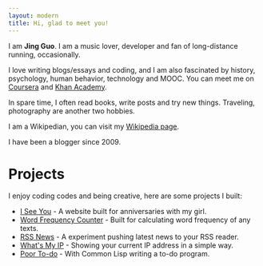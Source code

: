 ```yaml
---
layout: modern
title: Hi, glad to meet you!
---
```


I am **Jing Guo**. I am a music lover, developer and fan of long-distance running, occasionally.

I love writing blogs/essays and coding, and I am also fascinated by history, psychology, human behavior, technology and MOOC. You can meet me on [Coursera](https://www.coursera.org/user/i/361951d01125a4915d2bc9815ad17a1b) and [Khan Academy](https://www.khanacademy.org/profile/guojing/).

In spare time, I often read books, write posts and try new things. Traveling, photography are another two hobbies.

I am a Wikipedian, you can visit my [Wikipedia page](http://zh.wikipedia.org/wiki/User:Guojkiwi).

I have been a blogger since 2009.

Projects
=====

I enjoy coding codes and being creative, here are some projects I built:

* [I See You](http://iseeyou.funnyguo.me/) - A website built for anniversaries with my girl.
* [Word Frequency Counter](https://github.com/guojing0/my_python/blob/master/frequency.py) - Built for calculating word frequency of any texts.
* [RSS News](http://rssnews.funnyguo.me/) - A experiment pushing latest news to your RSS reader.
* [What's My IP](http://whatsmyip.funnyguo.me/) - Showing your current IP address in a simple way.
* [Poor To-do](https://github.com/guojing0/common-lisp/blob/master/todo.lisp) - With Common Lisp writing a to-do program.